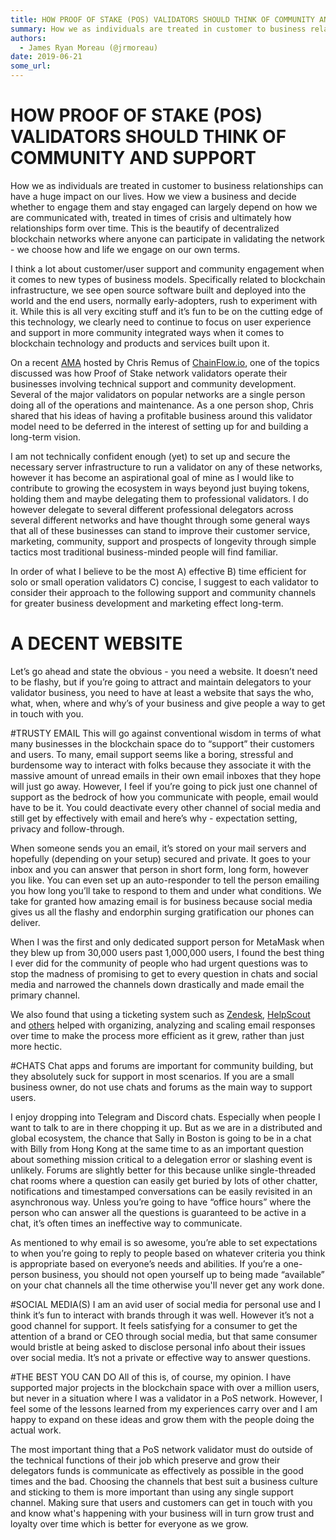 ```yaml
---
title: HOW PROOF OF STAKE (POS) VALIDATORS SHOULD THINK OF COMMUNITY AND SUPPORT
summary: How we as individuals are treated in customer to business relationships can have a huge impact on our lives. How we view a business and decide whether to engage them and stay engaged can largely depend on how we are communicated with, treated in times of crisis and ultimately how relationships form over time. This is the beautify of decentralized blockchain networks where anyone can participate in validating the network - we choose how and life we engage on our own terms. I think a lot about cus
authors:
  - James Ryan Moreau (@jrmoreau)
date: 2019-06-21
some_url: 
---
```


# HOW PROOF OF STAKE (POS) VALIDATORS SHOULD THINK OF COMMUNITY AND SUPPORT

How we as individuals are treated in customer to business relationships can have a huge impact on our lives. How we view a business and decide whether to engage them and stay engaged can largely depend on how we are communicated with, treated in times of crisis and ultimately how relationships form over time. This is the beautify of decentralized blockchain networks where anyone can participate in validating the network - we choose how and life we engage on our own terms.

I think a lot about customer/user support and community engagement when it comes to new types of business models. Specifically related to blockchain infrastructure, we see open source software built and deployed into the world and the end users, normally early-adopters, rush to experiment with it. While this is all very exciting stuff and it’s fun to be on the cutting edge of this technology, we clearly need to continue to focus on user experience and support in more community integrated ways when it comes to blockchain technology and products and services built upon it.

On a recent [AMA](https://twitter.com/cjremus/status/1137058729852100609?s=20) hosted by Chris Remus of [ChainFlow.io](https://chainflow.io/,), one of the topics discussed was how Proof of Stake network validators operate their businesses involving technical support and community development. Several of the major validators on popular networks are a single person doing all of the operations and maintenance. As a one person shop, Chris shared that his ideas of having a profitable business around this validator model need to be deferred in the interest of setting up for and building a long-term vision.

I am not technically confident enough (yet) to set up and secure the necessary server infrastructure to run a validator on any of these networks, however it has become an aspirational goal of mine as I would like to contribute to growing the ecosystem in ways beyond just buying tokens, holding them and maybe delegating them to professional validators. I do however delegate to several different professional delegators across several different networks and have thought through some general ways that all of these businesses can stand to improve their customer service, marketing, community, support and prospects of longevity through simple tactics most traditional business-minded people will find familiar.

In order of what I believe to be the most A) effective B) time efficient for solo or small operation validators C) concise, I suggest to each validator to consider their approach to the following support and community channels for greater business development and marketing effect long-term. 

# A DECENT WEBSITE
Let’s go ahead and state the obvious - you need a website. It doesn’t need to be flashy, but if you’re going to attract and maintain delegators to your validator business, you need to have at least a website that says the who, what, when, where and why’s of your business and give people a way to get in touch with you. 

#TRUSTY EMAIL
This will go against conventional wisdom in terms of what many businesses in the blockchain space do to “support” their customers and users. To many, email support seems like a boring, stressful and burdensome way to interact with folks because they associate it with the massive amount of unread emails in their own email inboxes that they hope will just go away. However, I feel if you’re going to pick just one channel of support as the bedrock of how you communicate with people, email would have to be it. You could deactivate every other channel of social media and still get by effectively with email and here’s why - expectation setting, privacy and follow-through. 

When someone sends you an email, it’s stored on your mail servers and hopefully (depending on your setup) secured and private. It goes to your inbox and you can answer that person in short form, long form, however you like. You can even set up an auto-responder to tell the person emailing you how long you’ll take to respond to them and under what conditions. We take for granted how amazing email is for business because social media gives us all the flashy and endorphin surging gratification our phones can deliver.

When I was the first and only dedicated support person for MetaMask when they blew up from 30,000 users past 1,000,000 users, I found the best thing I ever did for the community of people who had urgent questions was to stop the madness of promising to get to every question in chats and social media and narrowed the channels down drastically and made email the primary channel.

We also found that using a ticketing system such as [Zendesk](https://www.zendesk.com/,), [HelpScout](https://www.helpscout.com/) and [others](https://www.pcmag.com/roundup/336831/the-best-helpdesk-software) helped with organizing, analyzing and scaling email responses over time to make the process more efficient as it grew, rather than just more hectic. 

#CHATS
Chat apps and forums are important for community building, but they absolutely suck for support in most scenarios. If you are a small business owner, do not use chats and forums as the main way to support users.

I enjoy dropping into Telegram and Discord chats. Especially when people I want to talk to are in there chopping it up. But as we are in a distributed and global ecosystem, the chance that Sally in Boston is going to be in a chat with Billy from Hong Kong at the same time to as an important question about something mission critical to a delegation error or slashing event is unlikely. Forums are slightly better for this because unlike single-threaded chat rooms where a question can easily get buried by lots of other chatter, notifications and timestamped conversations can be easily revisited in an asynchronous way. Unless you’re going to have “office hours” where the person who can answer all the questions is guaranteed to be active in a chat, it’s often times an ineffective way to communicate. 

As mentioned to why email is so awesome, you’re able to set expectations to when you’re going to reply to people based on whatever criteria you think is appropriate based on everyone’s needs and abilities. If you’re a one-person business, you should not open yourself up to being made “available” on your chat channels all the time otherwise you'll never get any work done. 

#SOCIAL MEDIA(S)
I am an avid user of social media for personal use and I think it’s fun to interact with brands through it was well. However it’s not a good channel for support. It feels satisfying for a consumer to get the attention of a brand or CEO through social media, but that same consumer would bristle at being asked to disclose personal info about their issues over social media. It’s not a private or effective way to answer questions. 

#THE BEST YOU CAN DO
All of this is, of course, my opinion. I have supported major projects in the blockchain space with over a million users, but never in a situation where I was a validator in a PoS network. However, I feel some of the lessons learned from my experiences carry over and I am happy to expand on these ideas and grow them with the people doing the actual work.

The most important thing that a PoS network validator must do outside of the technical functions of their job which preserve and grow their delegators funds is communicate as effectively as possible in the good times and the bad. Choosing the channels that best suit a business culture and sticking to them is more important than using any single support channel. Making sure that users and customers can get in touch with you and know what's happening with your business will in turn grow trust and loyalty over time which is better for everyone as we grow.
